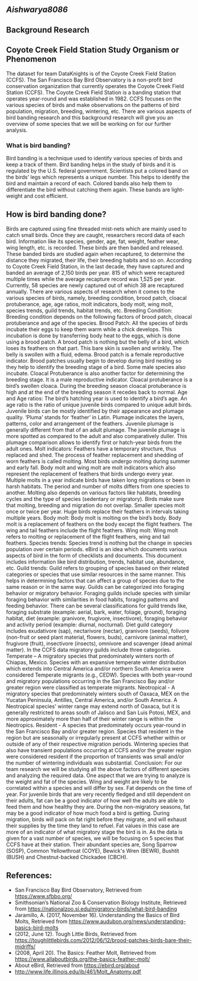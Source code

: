 ## **_Aishwarya8086_**
## **Background Research**

## **Coyote Creek Field Station Study Organism or Phenomenon**

The dataset for team DataKnights is of the Coyote Creek Field Station (CCFS). The San Francisco Bay Bird Observatory is a non-profit bird conservation organization that currently operates the Coyote Creek Field Station (CCFS). The Coyote Creek Field Station is a banding station that operates year-round and was established in 1982. CCFS focuses on the various species of birds and make observations on the patterns of bird population, migration, breeding, wintering, etc. There are various aspects of bird banding research and this background research will give you an overview of some species that we will be working on for our further analysis. 
### What is bird banding?
Bird banding is a technique used to identify various species of birds and keep a track of them. Bird banding helps in the study of birds and it is regulated by the U.S. federal government. Scientists put a colored band on the birds’ legs which represents a unique number. This helps to identify the bird and maintain a record of each. Colored bands also help them to differentiate the bird without catching them again. These bands are light-weight and cost efficient. 
## How is bird banding done?
Birds are captured using fine threaded mist-nets which are mainly used to catch small birds. Once they are caught, researchers record data of each bird. Information like its species, gender, age, fat, weight, feather wear, wing length, etc. is recorded. These birds are then banded and released. These banded birds are studied again when recaptured, to determine the distance they migrated, their life, their breeding habits and so on. 
According to Coyote Creek Field Station, in the last decade, they have captured and banded an average of 2,150 birds per year. 815 of which were recaptured multiple times while the average recapture record was 1,525 per year. Currently, 58 species are newly captured out of which 38 are recaptured annually. 
There are various aspects of research when it comes to the various species of birds, namely, breeding condition, brood patch, cloacal protuberance, age, age ratios, molt indicators, body molt, wing molt, species trends, guild trends, habitat trends, etc.
Breeding Condition: Breeding condition depends on the following factors of brood patch, cloacal protuberance and age of the species. 
Brood Patch: 
All the species of birds incubate their eggs to keep them warm while a chick develops. This incubation is done by transferring body heat to the eggs, which is done using a brood patch. A brood patch is nothing but the belly of a bird, which loses its feathers on that part. This bare skin is swollen and wrinkly. The belly is swollen with a fluid, edema. Brood patch is a female reproductive indicator. Brood patches usually begin to develop during bird nesting so they help to identify the breeding stage of a bird. Some male species also incubate. 
Cloacal Protuberance is also another factor for determining the breeding stage. It is a male reproductive indicator. Cloacal protuberance is a bird’s swollen cloaca. During the breeding season cloacal protuberance is high and at the end of the breeding season it recedes back to normal. 
Age and Age ratios:
The bird’s hatching year is used to identify a bird’s age. An age ratio is the ratio of unique juvenile birds compared to unique adult birds. Juvenile birds can be mostly identified by their appearance and plumage quality. ‘Pluma’ stands for ‘feather’ in Latin. Plumage indicates the layers, patterns, color and arrangement of the feathers. Juvenile plumage is generally different from that of an adult plumage. The juvenile plumage is more spotted as compared to the adult and also comparatively duller. This plumage comparison allows to identify first or hatch-year birds from the adult ones. 
Molt indicators: 
Feathers have a temporary structure, thus replaced and shed. The process of feather replacement and shedding of worn feathers is called molting. Most birds undergo molting during summer and early fall. Body molt and wing molt are molt indicators which also represent the replacement of feathers that birds undergo every year. Multiple molts in a year indicate birds have taken long migrations or been in harsh habitats. The period and number of molts differs from one species to another. Molting also depends on various factors like habitats, breeding cycles and the type of species (sedentary or migratory). Birds make sure that molting, breeding and migration do not overlap. Smaller species molt once or twice per year. Huge birds replace their feathers in intervals taking multiple years. 
Body molt: Body molt is molting on the bird’s body. Body molt is a replacement of feathers on the body except the flight feathers. The wing and tail feathers include the flight feathers.
Wing molt: Wing molt refers to molting or replacement of the flight feathers, wing and tail feathers. 
Species trends: Species trend is nothing but the change in species population over certain periods. eBird is an idea which documents various aspects of bird in the form of checklists and documents. This document includes information like bird distribution, trends, habitat use, abundance, etc. 
Guild trends: Guild refers to grouping of species based on their related categories or species that use similar resources in the same manner.  This helps in determining factors that can affect a group of species due to the same reason or in the same way. Guilds can be categorized into foraging behavior or migratory behavior. 
Foraging guilds include species with similar foraging behavior with similarities in food habits, foraging patterns and feeding behavior. There can be several classifications for guild trends like, foraging substrate (example: aerial, bark, water, foliage, ground), foraging habitat, diet (example: granivore, frugivore, insectivore), foraging behavior and activity period (example: diurnal, nocturnal). 
Diet guild category includes exudativore (sap), nectarivore (nectar), granivore (seeds), folivore (non-fruit or seed plant material, flowers, buds), carnivore (animal matter), frugivore (fruit), insectivore (insects), omnivore and scavenger (dead animal matter).
In the CCFS data migratory guilds include three categories. 
Temperate – A migratory species that predominately winters north of Chiapas, Mexico. Species with an expansive temperate winter distribution which extends into Central America and/or northern South America were considered Temperate migrants (e.g., CEDW). Species with both year-round and migratory populations occurring in the San Francisco Bay and/or greater region were classified as temperate migrants.
Neotropical - A migratory species that predominately winters south of Oaxaca, MEX on the Yucatan Peninsula, Antilles, Central America, and/or South America. A Neotropical species' winter range may extend north of Oaxaca, but it is generally restricted to areas south of Jalisco and San Luis Potosi, MEX, and more approximately more than half of their winter range is within the Neotropics. 
Resident - A species that predominately occurs year-round in the San Francisco Bay and/or greater region. Species that resident in the region but are seasonally or irregularly present at CCFS whether within or outside of any of their respective migration periods. Wintering species that also have transient populations occurring at CCFS and/or the greater region were considered resident if the proportion of transients was small and/or the number of wintering individuals was substantial. 
Conclusion: For our team research we will be studying all the above factors of different species and analyzing the required data. One aspect that we are trying to analyze is the weight and fat of the species. Wing and weight are likely to be correlated within a species and will differ by sex. Fat depends on the time of year. For juvenile birds that are very recently fledged and still dependent on their adults, fat can be a good indicator of how well the adults are able to feed them and how healthy they are. During the non-migratory seasons, fat may be a good indicator of how much food a bird is getting. During migration, birds will pack on fat right before they migrate, and will exhaust their supplies by the time they land to refuel. Fat values in this case are more of an indicator of what migratory stage the bird is in. As the data is given for a vast number of species, we will be focusing on 5 species that CCFS have at their station. Their abundant species are, Song Sparrow (SOSP), Common Yellowthroat (COYE), Bewick's Wren (BEWR), Bushtit (BUSH) and Chestnut-backed Chickadee (CBCH).
## References:
- San Francisco Bay Bird Observatory, Retrieved from https://www.sfbbo.org/ 
- Smithsonian’s National Zoo & Conservation Biology Institute, Retrieved from https://nationalzoo.si.edu/migratory-birds/what-bird-banding
- Jaramillo, A. (2017, November 16). Understanding the Basics of Bird Molts, Retrieved from  https://www.audubon.org/news/understanding-basics-bird-molts
- (2012, June 12). Tough Little Birds, Retrieved from https://toughlittlebirds.com/2012/06/12/brood-patches-birds-bare-their-midriffs/ 
- (2008, April 20). The Basics: Feather Molt, Retrieved from https://www.allaboutbirds.org/the-basics-feather-molt/
- About eBird, Retrieved from https://ebird.org/about
- http://www.life.illinois.edu/ib/461/Molt_Anatomy.pdf 














